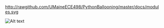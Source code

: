 http://rawgithub.com/UMaineECE498/PythonBallooning/master/docs/modules.svg

![Alt text](http://rawgithub.com/UMaineECE498/PythonBallooning/master/docs/modules.svg)
